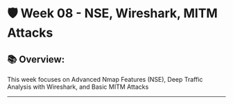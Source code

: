 # 🛡️ Week 08 - NSE, Wireshark, MITM Attacks

## 📚 Overview:
This week focuses on Advanced Nmap Features (NSE), Deep Traffic Analysis with Wireshark, and Basic MITM Attacks

---


